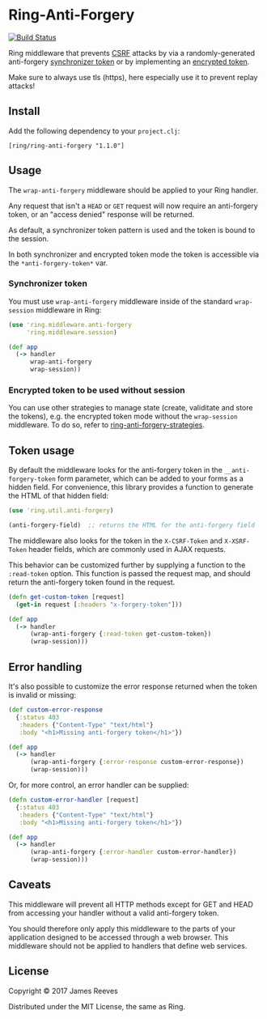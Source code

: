 # Ring-Anti-Forgery

[![Build Status](https://travis-ci.org/ring-clojure/ring-anti-forgery.svg?branch=master)](https://travis-ci.org/ring-clojure/ring-anti-forgery)

Ring middleware that prevents [CSRF][1] attacks by via a
randomly-generated anti-forgery [synchronizer token](https://www.owasp.org/index.php/Cross-Site_Request_Forgery_(CSRF)_Prevention_Cheat_Sheet#Synchronizer_.28CSRF.29_Tokens)
or by implementing an [encrypted token](https://www.owasp.org/index.php/Cross-Site_Request_Forgery_(CSRF)_Prevention_Cheat_Sheet#Encrypted_Token_Pattern).

Make sure to always use tls (https), here especially use it to prevent replay attacks!

[1]: http://en.wikipedia.org/wiki/Cross-site_request_forgery

## Install

Add the following dependency to your `project.clj`:

    [ring/ring-anti-forgery "1.1.0"]

## Usage

The `wrap-anti-forgery` middleware should be applied to your Ring
handler.

Any request that isn't a `HEAD` or `GET` request will now require an
anti-forgery token, or an "access denied" response will be returned.

As default, a synchronizer token pattern is used and the token is
bound to the session.

In both synchronizer and encrypted token mode the token is accessible
via the `*anti-forgery-token*` var.
 
### Synchronizer token
 
You must use `wrap-anti-forgery` middleware inside of the standard
`wrap-session` middleware in Ring:

```clojure
(use 'ring.middleware.anti-forgery
     'ring.middleware.session)

(def app
  (-> handler
      wrap-anti-forgery
      wrap-session))
```

### Encrypted token to be used without session

You can use other strategies to manage state (create, validitate and store the tokens), e.g. the encrypted token mode
without the `wrap-session` middleware. To do so, refer to [ring-anti-forgery-strategies](https://github.com/gorillalabs/ring-anti-forgery-strategies).

## Token usage

By default the middleware looks for the anti-forgery token in the
`__anti-forgery-token` form parameter, which can be added to your
forms as a hidden field. For convenience, this library provides a
function to generate the HTML of that hidden field:

```clojure
(use 'ring.util.anti-forgery)

(anti-forgery-field)  ;; returns the HTML for the anti-forgery field
```

The middleware also looks for the token in the `X-CSRF-Token` and
`X-XSRF-Token` header fields, which are commonly used in AJAX
requests.

This behavior can be customized further by supplying a function to the
`:read-token` option. This function is passed the request map, and
should return the anti-forgery token found in the request.

```clojure
(defn get-custom-token [request]
  (get-in request [:headers "x-forgery-token"]))

(def app
  (-> handler
      (wrap-anti-forgery {:read-token get-custom-token})
      (wrap-session)))
```

## Error handling

It's also possible to customize the error response returned when the
token is invalid or missing:

```clojure
(def custom-error-response
  {:status 403
   :headers {"Content-Type" "text/html"}
   :body "<h1>Missing anti-forgery token</h1>"})

(def app
  (-> handler
      (wrap-anti-forgery {:error-response custom-error-response})
      (wrap-session)))
```

Or, for more control, an error handler can be supplied:

```clojure
(defn custom-error-handler [request]
  {:status 403
   :headers {"Content-Type" "text/html"}
   :body "<h1>Missing anti-forgery token</h1>"})

(def app
  (-> handler
      (wrap-anti-forgery {:error-handler custom-error-handler})
      (wrap-session)))
```



## Caveats

This middleware will prevent all HTTP methods except for GET and HEAD
from accessing your handler without a valid anti-forgery token.

You should therefore only apply this middleware to the parts of your
application designed to be accessed through a web browser. This
middleware should not be applied to handlers that define web services.

## License

Copyright © 2017 James Reeves

Distributed under the MIT License, the same as Ring.
